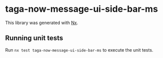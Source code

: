 # taga-now-message-ui-side-bar-ms

This library was generated with [Nx](https://nx.dev).

## Running unit tests

Run `nx test taga-now-message-ui-side-bar-ms` to execute the unit tests.
